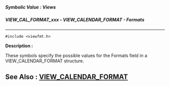 ##### Symbolic Value : Views
##### VIEW_CAL_FORMAT_xxx - VIEW_CALENDAR_FORMAT - Formats
---
```
#include <viewfmt.h>
```
**Description :**

These symbols specify the possible values for the Formats field in a 
VIEW_CALENDAR_FORMAT structure.

**See Also :**
[VIEW_CALENDAR_FORMAT](/reference/Data/VIEW_CALENDAR_FORMAT)
---
